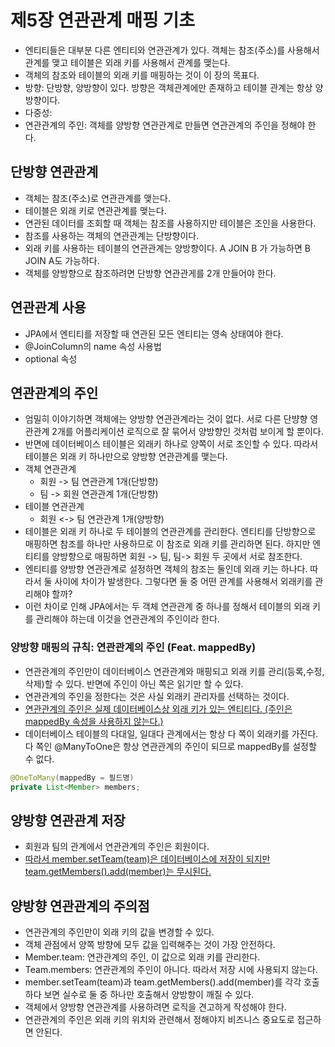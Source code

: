 # 제5장 연관관계 매핑 기초
- 엔티티들은 대부분 다른 엔티티와 연관관계가 있다. 객체는 참조(주소)를 사용해서 관계를 맺고 테이블은 외래 키를 사용해서 관계를 맺는다.
- 객체의 참조와 테이블의 외래 키를 매핑하는 것이 이 장의 목표다.
- 방향: 단방향, 양방향이 있다. 방향은 객체관계에만 존재하고 테이블 관계는 항상 양방향이다.
- 다중성: 
- 연관관계의 주인: 객체를 양방향 연관관계로 만들면 연관관계의 주인을 정해야 한다.


## 단방향 연관관계
- 객체는 참조(주소)로 연관관계를 맺는다.
- 테이블은 외래 키로 연관관계를 맺는다.
- 연관된 데이터를 조회할 때 객체는 참조를 사용하지만 테이블은 조인을 사용한다.
- 참조를 사용하는 객체의 연관관계는 단방향이다.
- 외래 키를 사용하는 테이블의 연관관계는 양방향이다. A JOIN B 가 가능하면 B JOIN A도 가능하다.
- 객체를 양방향으로 참조하려면 단방향 연관관게를 2개 만들어야 한다.

## 연관관계 사용
- JPA에서 엔티티를 저장할 때 연관된 모든 엔티티는 영속 상태여야 한다.
- @JoinColumn의 name 속성 사용법
- optional 속성


## 연관관계의 주인
- 엄밀히 이야기하면 객체에는 양방향 연관관계라는 것이 없다. 서로 다른 단뱡향 영관관계 2개를 어플리케이션 로직으로 잘 묶어서 양방향인 것처럼 보이게 할 뿐이다.
- 반면에 데이터베이스 테이블은 외래키 하나로 양쪽이 서로 조인할 수 있다. 따라서 테이블은 외래 키 하나만으로 양방향 연관관계를 맺는다.
- 객체 연관관계
  - 회원 -> 팀 연관관계 1개(단방향)
  - 팀 -> 회원 연관관계 1개(단방향)
- 테이블 연관관계
  - 회원 <-> 팀 연관관계 1개(양방향)
- 테이블은 외래 키 하나로 두 테이블의 연관관계를 관리한다. 엔티티를 단방향으로 매핑하면 참조를 하나만 사용하므로 이 참조로 외래 키를 관리하면 된다. 하지만 엔티티를 양방향으로 매핑하면 회원 -> 팀, 팀-> 회원 두 곳에서 서로 참조한다.
- 엔티티를 양방향 연관관계로 설정하면 객체의 참조는 둘인데 외래 키는 하나다. 따라서 둘 사이에 차이가 발생한다. 그렇다면 둘 중 어떤 관계를 사용해서 외래키를 관리해야 할까?
- 이런 차이로 인해 JPA에서는 두 객체 연관관계 중 하나를 정해서 테이블의 외래 키를 관리해야 하는데 이것을 연관관계의 주인이라 한다.

### 양방향 매핑의 규칙: 연관관계의 주인 (Feat. mappedBy)
- 연관관계의 주인만이 데이터베이스 연관관계와 매핑되고 외래 키를 관리(등록,수정,삭제)할 수 있다. 반면에 주인이 아닌 쪽은 읽기만 할 수 있다.
- 연관관계의 주인을 정한다는 것은 사실 외래키 관리자를 선택하는 것이다.
- <ins>연관관계의 주인은 실제 데이터베이스상 외래 키가 있는 엔티티다. (주인은 mappedBy 속성을 사용하지 않는다.)</ins>
- 데이터베이스 테이블의 다대일, 일대다 관계에서는 항상 다 쪽이 외래키를 가진다. 다 쪽인 @ManyToOne은 항상 연관관계의 주인이 되므로 mappedBy를 설정할 수 없다.

```java
@OneToMany(mappedBy = 필드명)
private List<Member> members;
```

## 양방향 연관관계 저장
- 회원과 팀의 관계에서 연관관계의 주인은 회원이다.
- <ins>따라서 member.setTeam(team)은 데이터베이스에 저장이 되지만 team.getMembers().add(member)는 무시된다.</ins>

## 양방향 연관관계의 주의점
- 연관관계의 주인만이 외래 키의 값을 변경할 수 있다.
- 객체 관점에서 양쪽 방향에 모두 값을 입력해주는 것이 가장 안전하다.
- Member.team: 연관관계의 주인, 이 값으로 외래 키를 관리한다.
- Team.members: 연관관계의 주인이 아니다. 따라서 저장 시에 사용되지 않는다.
- member.setTeam(team)과 team.getMembers().add(member)를 각각 호출하다 보면 실수로 둘 중 하나만 호출해서 양방향이 깨질 수 있다.
- 객체에서 양방향 연관관계를 사용하려면 로직을 견고하게 작성해야 한다.
- 연관관계의 주인은 외래 키의 위치와 관련해서 정해야지 비즈니스 중요도로 접근하면 안된다.

